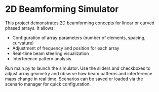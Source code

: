 
# 2D Beamforming Simulator

This project demonstrates 2D beamforming concepts for linear or curved phased arrays. 
It allows:

- Configuration of array parameters (number of elements, spacing, curvature) 
- Adjustment of frequency and position for each array
- Real-time beam steering visualization
- Interference pattern analysis

Run main.py to launch the simulator. 
Use the sliders and checkboxes to adjust array geometry and observe how beam patterns and interference maps change in real time. 
Scenarios can be saved or loaded via the scenario manager for quick configuration.